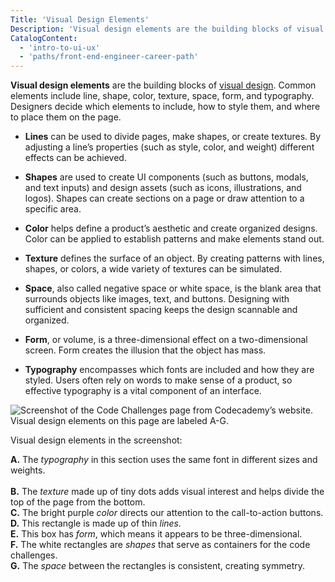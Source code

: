 ```yaml
---
Title: 'Visual Design Elements'
Description: 'Visual design elements are the building blocks of visual design. Common elements include line, shape, color, texture, space, form, and typography. '
CatalogContent:
  - 'intro-to-ui-ux'
  - 'paths/front-end-engineer-career-path'
---
```


**Visual design elements** are the building blocks of [visual design](https://www.codecademy.com/resources/docs/uiux/visual-design). Common elements include line, shape, color, texture, space, form, and typography. Designers decide which elements to include, how to style them, and where to place them on the page.

- **Lines** can be used to divide pages, make shapes, or create textures. By adjusting a line’s properties (such as style, color, and weight) different effects can be achieved.

- **Shapes** are used to create UI components (such as buttons, modals, and text inputs) and design assets (such as icons, illustrations, and logos). Shapes can create sections on a page or draw attention to a specific area.

- **Color** helps define a product’s aesthetic and create organized designs. Color can be applied to establish patterns and make elements stand out.

- **Texture** defines the surface of an object. By creating patterns with lines, shapes, or colors, a wide variety of textures can be simulated.

- **Space**, also called negative space or white space, is the blank area that surrounds objects like images, text, and buttons. Designing with sufficient and consistent spacing keeps the design scannable and organized.

- **Form**, or volume, is a three-dimensional effect on a two-dimensional screen. Form creates the illusion that the object has mass.

- **Typography** encompasses which fonts are included and how they are styled. Users often rely on words to make sense of a product, so effective typography is a vital component of an interface.

![Screenshot of the Code Challenges page from Codecademy’s website. Visual design elements on this page are labeled A-G.](https://raw.githubusercontent.com/Codecademy/docs/main/media/visual-design-elements.png)

Visual design elements in the screenshot:

**A.** The _typography_ in this section uses the same font in different sizes and weights.<br>  
**B.** The _texture_ made up of tiny dots adds visual interest and helps divide the top of the page from the bottom.<br>
**C.** The bright purple _color_ directs our attention to the call-to-action buttons.<br>
**D.** This rectangle is made up of thin _lines._<br>
**E.** This box has _form_, which means it appears to be three-dimensional.<br>
**F.** The white rectangles are _shapes_ that serve as containers for the code challenges.<br>
**G.** The _space_ between the rectangles is consistent, creating symmetry.<br>
